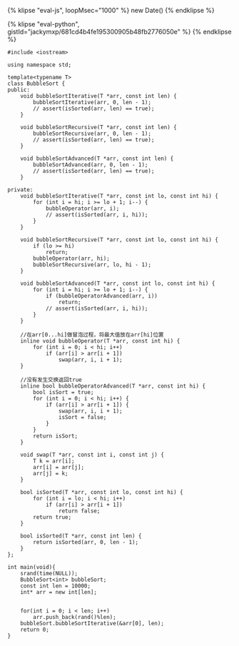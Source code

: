 <script src="https://leetcode-cn.com/problems/intersection-of-two-linked-lists/"></script>

<script src="//onlinegdb.com/embed/js/OjbRZTr2g?theme=light"></script>




{% klipse "eval-js", loopMsec="1000" %}
new Date()
{% endklipse %}


{% klipse "eval-python", gistId="jackymxp/681cd4b4fe195300905b48fb2776050e" %}
{% endklipse %}


```eval-cpp
#include <iostream>
 
using namespace std;
 
template<typename T>
class BubbleSort {
public:
    void bubbleSortIterative(T *arr, const int len) {
        bubbleSortIterative(arr, 0, len - 1);
        // assert(isSorted(arr, len) == true);
    }
 
    void bubbleSortRecursive(T *arr, const int len) {
        bubbleSortRecursive(arr, 0, len - 1);
        // assert(isSorted(arr, len) == true);
    }
 
    void bubbleSortAdvanced(T *arr, const int len) {
        bubbleSortAdvanced(arr, 0, len - 1);
        // assert(isSorted(arr, len) == true);
    }
 
private:
    void bubbleSortIterative(T *arr, const int lo, const int hi) {
        for (int i = hi; i >= lo + 1; i--) {
            bubbleOperator(arr, i);
            // assert(isSorted(arr, i, hi));
        }
    }
 
    void bubbleSortRecursive(T *arr, const int lo, const int hi) {
        if (lo >= hi)
            return;
        bubbleOperator(arr, hi);
        bubbleSortRecursive(arr, lo, hi - 1);
    }
 
    void bubbleSortAdvanced(T *arr, const int lo, const int hi) {
        for (int i = hi; i >= lo + 1; i--) {
            if (bubbleOperatorAdvanced(arr, i))
                return;
            // assert(isSorted(arr, i, hi));
        }
    }
 
    //在arr[0...hi]做冒泡过程，将最大值放在arr[hi]位置
    inline void bubbleOperator(T *arr, const int hi) {
        for (int i = 0; i < hi; i++)
            if (arr[i] > arr[i + 1])
                swap(arr, i, i + 1);
    }
 
    //没有发生交换返回true
    inline bool bubbleOperatorAdvanced(T *arr, const int hi) {
        bool isSort = true;
        for (int i = 0; i < hi; i++) {
            if (arr[i] > arr[i + 1]) {
                swap(arr, i, i + 1);
                isSort = false;
            }
        }
        return isSort;
    }
 
    void swap(T *arr, const int i, const int j) {
        T k = arr[i];
        arr[i] = arr[j];
        arr[j] = k;
    }
 
    bool isSorted(T *arr, const int lo, const int hi) {
        for (int i = lo; i < hi; i++)
            if (arr[i] > arr[i + 1])
                return false;
        return true;
    }
 
    bool isSorted(T *arr, const int len) {
        return isSorted(arr, 0, len - 1);
    }
};
 
int main(void){
    srand(time(NULL));
    BubbleSort<int> bubbleSort;
    const int len = 10000;
    int* arr = new int[len];


    for(int i = 0; i < len; i++)
        arr.push_back(rand()%len);
    bubbleSort.bubbleSortIterative(&arr[0], len);
    return 0;
}
 

```

<script src="https://snippets.cacher.io/snippet/d635afe4965230ee9159"></script>

<script src="https://gist.github.com/ouqiang/2f22a86e32d1bb53832f.js"></script>